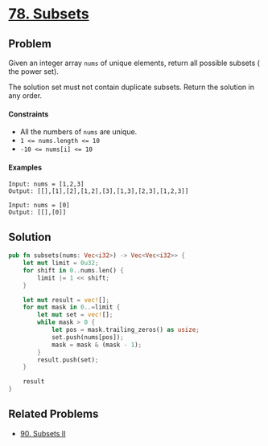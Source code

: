 # [78. Subsets](https://leetcode.com/problems/subsets/)

## Problem

Given an integer array `nums` of unique elements, return all possible subsets (
the power set).

The solution set must not contain duplicate subsets. Return the solution in any
order.

#### Constraints

* All the numbers of `nums` are unique.
* `1 <= nums.length <= 10`
* `-10 <= nums[i] <= 10`

#### Examples

```text
Input: nums = [1,2,3]
Output: [[],[1],[2],[1,2],[3],[1,3],[2,3],[1,2,3]]
```

```text
Input: nums = [0]
Output: [[],[0]]
```

## Solution

```rust
pub fn subsets(nums: Vec<i32>) -> Vec<Vec<i32>> {
    let mut limit = 0u32;
    for shift in 0..nums.len() {
        limit |= 1 << shift;
    }

    let mut result = vec![];
    for mut mask in 0..=limit {
        let mut set = vec![];
        while mask > 0 {
            let pos = mask.trailing_zeros() as usize;
            set.push(nums[pos]);
            mask = mask & (mask - 1);
        }
        result.push(set);
    }

    result
}
```

## Related Problems

* [90. Subsets II](90%20-%20Subsets%20II.md)